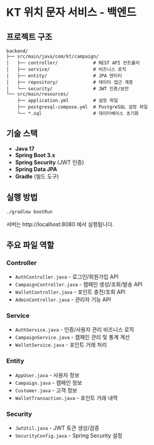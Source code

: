 # KT 위치 문자 서비스 - 백엔드

## 프로젝트 구조
```
backend/
├── src/main/java/com/kt/campaign/
│   ├── controller/             # REST API 컨트롤러
│   ├── service/                # 비즈니스 로직
│   ├── entity/                 # JPA 엔티티
│   ├── repository/             # 데이터 접근 계층
│   └── security/               # JWT 인증/보안
└── src/main/resources/
    ├── application.yml         # 설정 파일
    ├── postgresql-compose.yml  # PostgreSQL 설정 파일
    └── *.sql                   # 데이터베이스 초기화
```

## 기술 스택
- **Java 17**
- **Spring Boot 3.x**
- **Spring Security** (JWT 인증)
- **Spring Data JPA**
- **Gradle** (빌드 도구)

## 실행 방법
```bash
./gradlew bootRun
```

서버는 http://localhost:8080 에서 실행됩니다.

## 주요 파일 역할

### Controller
- `AuthController.java` - 로그인/회원가입 API
- `CampaignController.java` - 캠페인 생성/조회/발송 API
- `WalletController.java` - 포인트 충전/조회 API
- `AdminController.java` - 관리자 기능 API

### Service
- `AuthService.java` - 인증/사용자 관리 비즈니스 로직
- `CampaignService.java` - 캠페인 관리 및 통계 계산
- `WalletService.java` - 포인트 거래 처리

### Entity
- `AppUser.java` - 사용자 정보
- `Campaign.java` - 캠페인 정보
- `Customer.java` - 고객 정보
- `WalletTransaction.java` - 포인트 거래 내역

### Security
- `JwtUtil.java` - JWT 토큰 생성/검증
- `SecurityConfig.java` - Spring Security 설정
